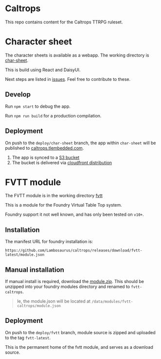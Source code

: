 # Caltrops

This repo contains content for the Caltrops TTRPG ruleset.

# Character sheet

The character sheets is available as a webapp. The working directory is [char-sheet](./char-sheet/).

This is build using React and DaisyUI.

Next steps are listed in [issues](https://github.com/Lambosaurus/caltrops/issues). Feel free to contribute to these.

## Develop

Run `npm start` to debug the app.

Run `npm run build` for a production compilation.

## Deployment

On push to the `deploy/char-sheet` branch, the app within `char-sheet` will be published to [caltrops.tlembedded.com](caltrops.tlembedded.com).

1. The app is synced to a [S3 bucket](http://caltrops-bucket.s3-website-ap-southeast-2.amazonaws.com/)
2. The bucket is delivered via [cloudfront distribution](https://d1k7birsgcogal.cloudfront.net)


# FVTT module

The FVTT module is in the working directory [fvtt](./fvtt/)

This is a module for the Foundry Virtual Table Top system.

Foundry support it not well known, and has only been tested on `v10+`.

## Installation

The manifest URL for foundry installation is:
```
https://github.com/Lambosaurus/caltrops/releases/download/fvtt-latest/module.json
```

## Manual installation

If manual install is required, download the [module.zip](https://github.com/Lambosaurus/caltrops/releases/download/fvtt-latest/module.zip). This should be unzipped into your foundry modules directory and renamed to `fvtt-caltrops`.

> Ie, the module.json will be located at `/data/modules/fvtt-caltrops/module.json`

## Deployment

On push to the `deploy/fvtt` branch, module source is zipped and uploaded to the tag `fvtt-latest`.

This is the permanent home of the fvtt module, and serves as a download source.

